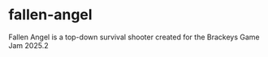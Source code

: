 # fallen-angel
Fallen Angel is a top-down survival shooter created for the Brackeys Game Jam 2025.2
